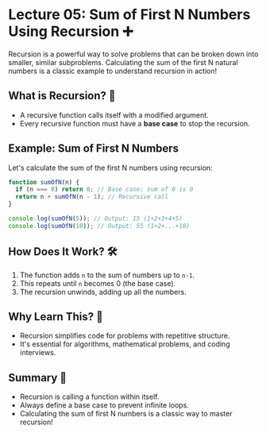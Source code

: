 # Lecture 05: Sum of First N Numbers Using Recursion ➕

Recursion is a powerful way to solve problems that can be broken down into smaller, similar subproblems. Calculating the sum of the first N natural numbers is a classic example to understand recursion in action!

## What is Recursion? 🤔

- A recursive function calls itself with a modified argument.
- Every recursive function must have a **base case** to stop the recursion.

## Example: Sum of First N Numbers

Let's calculate the sum of the first N numbers using recursion:

```javascript
function sumOfN(n) {
  if (n === 0) return 0; // Base case: sum of 0 is 0
  return n + sumOfN(n - 1); // Recursive call
}

console.log(sumOfN(5)); // Output: 15 (1+2+3+4+5)
console.log(sumOfN(10)); // Output: 55 (1+2+...+10)
```

## How Does It Work? 🛠️

1. The function adds `n` to the sum of numbers up to `n-1`.
2. This repeats until `n` becomes 0 (the base case).
3. The recursion unwinds, adding up all the numbers.

## Why Learn This? 🌱

- Recursion simplifies code for problems with repetitive structure.
- It's essential for algorithms, mathematical problems, and coding interviews.

## Summary 🎉

- Recursion is calling a function within itself.
- Always define a base case to prevent infinite loops.
- Calculating the sum of first N numbers is a classic way to master recursion!
